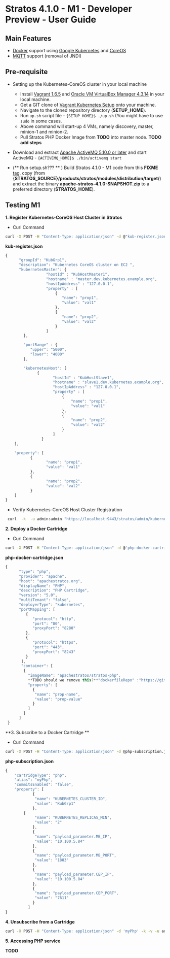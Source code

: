 Stratos 4.1.0 - M1 - Developer Preview - User Guide
=========


Main Features
-------------

- [Docker](https://www.docker.com/) support using [Google Kubernetes](https://github.com/GoogleCloudPlatform/kubernetes) and [CoreOS](https://coreos.com/)
- [MQTT](http://mqtt.org/) support (removal of JNDI)

Pre-requisite
-------------

- Setting up the Kubernetes-CoreOS cluster in your local machine
    * Install [Vagrant 1.6.5](https://www.vagrantup.com/) and [Oracle VM VirtualBox Manager 4.3.14](https://www.virtualbox.org/) in your local machine.
    * Get a GIT clone of [Vagrant Kubernetes Setup](https://github.com/nirmal070125/vagrant-kubernetes-setup) onto your machine.
    * Navigate to the cloned repository directory (**SETUP_HOME**).
    * Run ``` up.sh ``` script file - ``` {SETUP_HOME}$ ./up.sh ``` (You might have to use ```sudo``` in some cases.
    * Above command will start-up 4 VMs, namely discovery, master, minion-1 and minion-2.
    * Pull Stratos PHP Docker Image from **TODO** into master node. **TODO add steps**

- Download and extract [Apache ActiveMQ 5.10.0 or later](http://activemq.apache.org/) and start ActiveMQ - ``` {ACTIVEMQ_HOME}$ ./bin/activemq start ```

- (** Run setup.sh??? ** ) Build Stratos 4.1.0 - M1 code from this **FIXME** [tag](), copy (from {**STRATOS_SOURCE}/products/stratos/modules/distribution/target/**) and extract the binary **apache-stratos-4.1.0-SNAPSHOT.zip** to a preferred directory (**STRATOS_HOME**).

Testing M1
----------

**1. Register Kubernetes-CoreOS Host Cluster in Stratos**

- Curl Command

``` sh 
curl -X POST -H "Content-Type: application/json" -d @"kub-register.json" -k  -u admin:admin "https://127.0.0.1:9443/stratos/admin/kubernetes/deploy/group"
```

**kub-register.json**
```javascript
{
      "groupId": "KubGrp1",
      "description": "Kubernetes CoreOS cluster on EC2 ",
      "kubernetesMaster": {
                  "hostId" : "KubHostMaster1",
                  "hostname" : "master.dev.kubernetes.example.org",
                  "hostIpAddress" : "127.0.0.1",
                  "property" : [
                      {
        	             "name": "prop1",
        	             "value": "val1"
      	              },
                      {
        	             "name": "prop2",
        	             "value": "val2"
      	              }
                  ]
        },

        "portRange" : {
           "upper": "5000",
           "lower": "4000"
        },

        "kubernetesHost": [
      	      {
                     "hostId" : "KubHostSlave1",
                     "hostname" : "slave1.dev.kubernetes.example.org",
                     "hostIpAddress" : "127.0.0.1",
                     "property" : [
                         {
        	                 "name": "prop1",
        	                 "value": "val1"
      	                 },
                         {
        	                 "name": "prop2",
        	                 "value": "val2"
      	                 }
                     ]
                }
  	],

  	"property": [
      	   {
        	      "name": "prop1",
        	      "value": "val1"
      	   },
      	   {
        	      "name": "prop2",
        	      "value": "val2"
      	   }
  	]
}
```
* Verify Kubernetes-CoreOS Host Cluster Registration
```sh
 curl  -k  -u admin:admin "https://localhost:9443/stratos/admin/kubernetes/group/KubGrp1"
```

**2. Deploy a Docker Cartridge**

- Curl Command

``` sh 
curl -X POST -H "Content-Type: application/json" -d @'php-docker-cartridge.json' -k -v -u admin:admin "https://localhost:9443/stratos/admin/cartridge/definition"
```

**php-docker-cartridge.json**
```javascript
{
      "type": "php",
      "provider": "apache",
      "host": "apachestratos.org",
      "displayName": "PHP",
      "description": "PHP Cartridge",
      "version": "5.0",
      "multiTenant": "false",
      "deployerType": "kubernetes",
      "portMapping": [
         {
            "protocol": "http",
            "port": "80",
            "proxyPort": "8280"
         },
         {
            "protocol": "https",
            "port": "443",
            "proxyPort": "8243"
         }
       ],
       "container": [
        {
          "imageName": "apachestratos/stratos-php",
          **TODO should we remove this?**"dockerfileRepo" :"https://github.com/sajhak/stratos-docker-php-image.git",
          "property": [
            {
             "name": "prop-name",
             "value": "prop-value"
            }
          ]
        }
      ]
 }
```

**3. Subscribe to a Docker Cartridge **	
- Curl Command

``` sh 
curl -X POST -H "Content-Type: application/json" -d @php-subscription.json -k -v -u admin:admin "https://localhost:9443/stratos/admin/cartridge/subscribe"
```
**php-subscription.json**
```javascript
{
    "cartridgeType": "php",
    "alias": "myPhp",
    "commitsEnabled": "false",
    "property": [
            {
             "name": "KUBERNETES_CLUSTER_ID",
             "value": "KubGrp1"
            },
	    {
             "name": "KUBERNETES_REPLICAS_MIN",
             "value": "2"
            },       
            {
             "name": "payload_parameter.MB_IP",
             "value": "10.100.5.84"
            },       
            {
             "name": "payload_parameter.MB_PORT",
             "value": "1883"
            },       
            {
             "name": "payload_parameter.CEP_IP",
             "value": "10.100.5.84"
            },       
            {
             "name": "payload_parameter.CEP_PORT",
             "value": "7611"
            }
          ]    
}


```
**4. Unsubscribe from a Cartridge**
```sh
curl -X POST -H "Content-Type: application/json" -d 'myPhp' -k -v -u admin:admin "https://localhost:9443/stratos/admin/cartridge/unsubscribe"
```

**5. Accessing PHP service**

**TODO**

